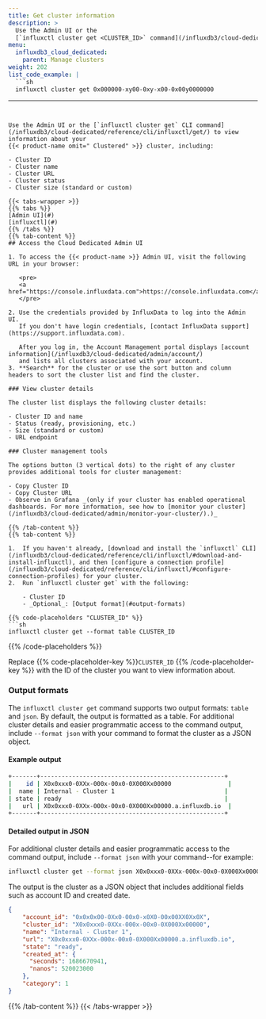 ```yaml
---
title: Get cluster information
description: >
  Use the Admin UI or the
  [`influxctl cluster get <CLUSTER_ID>` command](/influxdb3/cloud-dedicated/reference/cli/influxctl/cluster/get/) to view information about your InfluxDB Cloud Dedicated cluster.
menu:
  influxdb3_cloud_dedicated:
    parent: Manage clusters
weight: 202
list_code_example: |
  ```sh
  influxctl cluster get 0x000000-xy00-0xy-x00-0x00y0000000
  ```
---
```


Use the Admin UI or the [`influxctl cluster get` CLI command](/influxdb3/cloud-dedicated/reference/cli/influxctl/get/) to view information about your
{{< product-name omit=" Clustered" >}} cluster, including:

- Cluster ID
- Cluster name
- Cluster URL
- Cluster status
- Cluster size (standard or custom)

{{< tabs-wrapper >}}
{{% tabs %}}
[Admin UI](#)
[influxctl](#)
{{% /tabs %}}
{{% tab-content %}}
## Access the Cloud Dedicated Admin UI

1. To access the {{< product-name >}} Admin UI, visit the following URL in your browser:

   <pre>
   <a href="https://console.influxdata.com">https://console.influxdata.com</a>
   </pre>

2. Use the credentials provided by InfluxData to log into the Admin UI.
   If you don't have login credentials, [contact InfluxData support](https://support.influxdata.com).

   After you log in, the Account Management portal displays [account information](/influxdb3/cloud-dedicated/admin/account/)
   and lists all clusters associated with your account.
3. **Search** for the cluster or use the sort button and column headers to sort the cluster list and find the cluster.

### View cluster details

The cluster list displays the following cluster details:

- Cluster ID and name
- Status (ready, provisioning, etc.)
- Size (standard or custom)
- URL endpoint

### Cluster management tools

The options button (3 vertical dots) to the right of any cluster provides additional tools for cluster management:

- Copy Cluster ID
- Copy Cluster URL
- Observe in Grafana _(only if your cluster has enabled operational dashboards. For more information, see how to [monitor your cluster](/influxdb3/cloud-dedicated/admin/monitor-your-cluster/).)_

{{% /tab-content %}}
{{% tab-content %}}

1.  If you haven't already, [download and install the `influxctl` CLI](/influxdb3/cloud-dedicated/reference/cli/influxctl/#download-and-install-influxctl), and then [configure a connection profile](/influxdb3/cloud-dedicated/reference/cli/influxctl/#configure-connection-profiles) for your cluster.
2.  Run `influxctl cluster get` with the following:

    - Cluster ID
    - _Optional_: [Output format](#output-formats)

{{% code-placeholders "CLUSTER_ID" %}}
```sh
influxctl cluster get --format table CLUSTER_ID
```
{{% /code-placeholders %}}

Replace {{% code-placeholder-key %}}`CLUSTER_ID` {{% /code-placeholder-key %}} with the
ID of the cluster you want to view information about.

### Output formats

The `influxctl cluster get` command supports two output formats: `table` and `json`.
By default, the output is formatted as a table.
For additional cluster details and easier programmatic access to the command output, include `--format json`
with your command to format the cluster as a JSON object.

#### Example output

```sh
+-------+----------------------------------------------------+
|    id | X0x0xxx0-0XXx-000x-00x0-0X000Xx00000                |
|  name | Internal - Cluster 1                               |
| state | ready                                              |
|   url | X0x0xxx0-0XXx-000x-00x0-0X000Xx00000.a.influxdb.io  |
+-------+----------------------------------------------------+
```

#### Detailed output in JSON

For additional cluster details and easier programmatic access to the command output, include `--format json`
with your command--for example:

```sh
influxctl cluster get --format json X0x0xxx0-0XXx-000x-00x0-0X000Xx00000
```

The output is the cluster as a JSON object that includes additional fields such as account ID and created date.

```json
{
    "account_id": "0x0x0x00-0Xx0-00x0-x0X0-00x00XX0Xx0X",
    "cluster_id": "X0x0xxx0-0XXx-000x-00x0-0X000Xx00000",
    "name": "Internal - Cluster 1",
    "url": "X0x0xxx0-0XXx-000x-00x0-0X000Xx00000.a.influxdb.io",
    "state": "ready",
    "created_at": {
      "seconds": 1686670941,
      "nanos": 520023000
    },
    "category": 1
}
```
{{% /tab-content %}}
{{< /tabs-wrapper >}}
